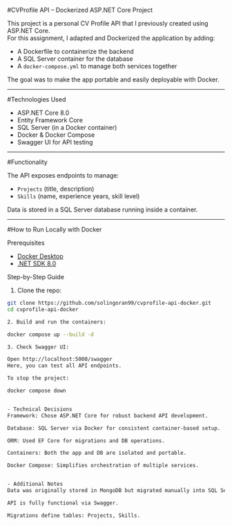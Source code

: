 ﻿#CVProfile API – Dockerized ASP.NET Core Project

This project is a personal CV Profile API that I previously created using ASP.NET Core.  
For this assignment, I adapted and Dockerized the application by adding:

- A Dockerfile to containerize the backend
- A SQL Server container for the database
- A `docker-compose.yml` to manage both services together

The goal was to make the app portable and easily deployable with Docker.

---

#Technologies Used

- ASP.NET Core 8.0
- Entity Framework Core
- SQL Server (in a Docker container)
- Docker & Docker Compose
- Swagger UI for API testing

---

#Functionality

The API exposes endpoints to manage:
- `Projects` (title, description)
- `Skills` (name, experience years, skill level)

Data is stored in a SQL Server database running inside a container.

---

#How to Run Locally with Docker

 Prerequisites

- [Docker Desktop](https://www.docker.com/products/docker-desktop/)
- [.NET SDK 8.0](https://dotnet.microsoft.com/en-us/download)

Step-by-Step Guide

1. Clone the repo:

```bash
git clone https://github.com/solingoran99/cvprofile-api-docker.git
cd cvprofile-api-docker

2. Build and run the containers:

docker compose up --build -d

3. Check Swagger UI:

Open http://localhost:5000/swagger
Here, you can test all API endpoints.

To stop the project:

docker compose down


- Technical Decisions
Framework: Chose ASP.NET Core for robust backend API development.

Database: SQL Server via Docker for consistent container-based setup.

ORM: Used EF Core for migrations and DB operations.

Containers: Both the app and DB are isolated and portable.

Docker Compose: Simplifies orchestration of multiple services.


- Additional Notes
Data was originally stored in MongoDB but migrated manually into SQL Server for this Docker-based setup.

API is fully functional via Swagger.

Migrations define tables: Projects, Skills.


